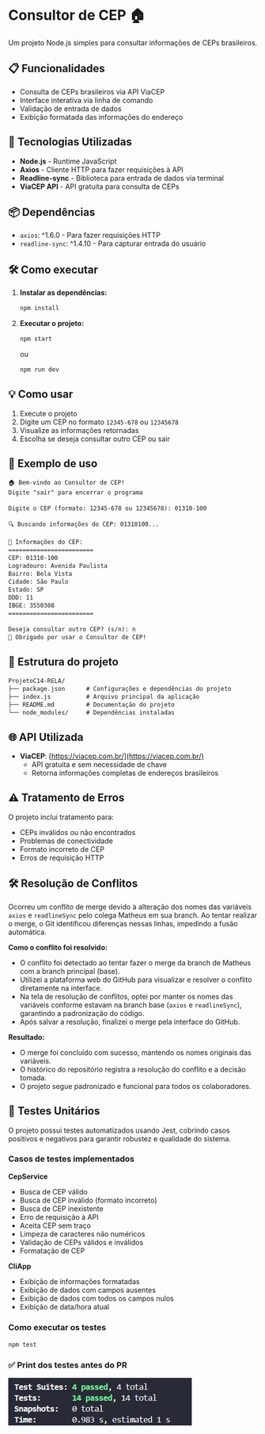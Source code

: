 # Consultor de CEP 🏠

Um projeto Node.js simples  para consultar informações de CEPs brasileiros.

## 📋 Funcionalidades

- Consulta de CEPs brasileiros via API ViaCEP
- Interface interativa via linha de comando
- Validação de entrada de dados
- Exibição formatada das informações do endereço

## 🚀 Tecnologias Utilizadas

- **Node.js** - Runtime JavaScript
- **Axios** - Cliente HTTP para fazer requisições à API
- **Readline-sync** - Biblioteca para entrada de dados via terminal
- **ViaCEP API** - API gratuita para consulta de CEPs

## 📦 Dependências

- `axios`: ^1.6.0 - Para fazer requisições HTTP
- `readline-sync`: ^1.4.10 - Para capturar entrada do usuário

## 🛠️ Como executar

1. **Instalar as dependências:**
   ```bash
   npm install
   ```

2. **Executar o projeto:**
   ```bash
   npm start
   ```
   ou
   ```bash
   npm run dev
   ```

## 💡 Como usar

1. Execute o projeto
2. Digite um CEP no formato `12345-678` ou `12345678`
3. Visualize as informações retornadas
4. Escolha se deseja consultar outro CEP ou sair

## 📝 Exemplo de uso

```
🏠 Bem-vindo ao Consultor de CEP!
Digite "sair" para encerrar o programa

Digite o CEP (formato: 12345-678 ou 12345678): 01310-100

🔍 Buscando informações do CEP: 01310100...

📍 Informações do CEP:
========================
CEP: 01310-100
Logradouro: Avenida Paulista
Bairro: Bela Vista
Cidade: São Paulo
Estado: SP
DDD: 11
IBGE: 3550308
========================

Deseja consultar outro CEP? (s/n): n
👋 Obrigado por usar o Consultor de CEP!
```

## 🔧 Estrutura do projeto

```
ProjetoC14-RELA/
├── package.json      # Configurações e dependências do projeto
├── index.js          # Arquivo principal da aplicação
├── README.md         # Documentação do projeto
└── node_modules/     # Dependências instaladas
```

## 🌐 API Utilizada

- **ViaCEP**: [https://viacep.com.br/](https://viacep.com.br/)
  - API gratuita e sem necessidade de chave
  - Retorna informações completas de endereços brasileiros

## ⚠️ Tratamento de Erros

O projeto inclui tratamento para:
- CEPs inválidos ou não encontrados
- Problemas de conectividade
- Formato incorreto de CEP
- Erros de requisição HTTP

## 🛠️ Resolução de Conflitos
Ocorreu um conflito de merge devido à alteração dos nomes das variáveis `axios` e `readlineSync` pelo colega Matheus em sua branch. Ao tentar realizar o merge, o Git identificou diferenças nessas linhas, impedindo a fusão automática.

**Como o conflito foi resolvido:**
- O conflito foi detectado ao tentar fazer o merge da branch de Matheus com a branch principal (base).
- Utilizei a plataforma web do GitHub para visualizar e resolver o conflito diretamente na interface.
- Na tela de resolução de conflitos, optei por manter os nomes das variáveis conforme estavam na branch base (`axios` e `readlineSync`), garantindo a padronização do código.
- Após salvar a resolução, finalizei o merge pela interface do GitHub.

**Resultado:**
- O merge foi concluído com sucesso, mantendo os nomes originais das variáveis.
- O histórico do repositório registra a resolução do conflito e a decisão tomada.
- O projeto segue padronizado e funcional para todos os colaboradores.

## 🧪 Testes Unitários
O projeto possui testes automatizados usando Jest, cobrindo casos positivos e negativos para garantir robustez e qualidade do sistema.

### Casos de testes implementados

**CepService**
- Busca de CEP válido
- Busca de CEP inválido (formato incorreto)
- Busca de CEP inexistente
- Erro de requisição à API
- Aceita CEP sem traço
- Limpeza de caracteres não numéricos
- Validação de CEPs válidos e inválidos
- Formatação de CEP

**CliApp**
- Exibição de informações formatadas
- Exibição de dados com campos ausentes
- Exibição de dados com todos os campos nulos
- Exibição de data/hora atual

### Como executar os testes

```bash
npm test
```

### ✅ Print dos testes antes do PR

![TESTES OK](./image.png)



